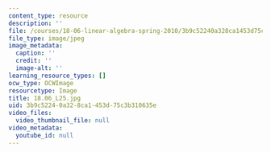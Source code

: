 ```yaml
---
content_type: resource
description: ''
file: /courses/18-06-linear-algebra-spring-2010/3b9c52240a328ca1453d75c3b310635e_18.06_L25.jpg
file_type: image/jpeg
image_metadata:
  caption: ''
  credit: ''
  image-alt: ''
learning_resource_types: []
ocw_type: OCWImage
resourcetype: Image
title: 18.06_L25.jpg
uid: 3b9c5224-0a32-8ca1-453d-75c3b310635e
video_files:
  video_thumbnail_file: null
video_metadata:
  youtube_id: null
---
```

